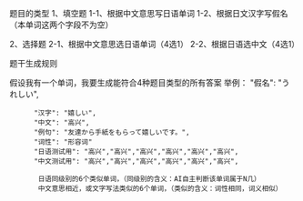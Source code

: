 题目的类型
1、填空题
1-1、根据中文意思写日语单词
1-2、根据日文汉字写假名（本单词这两个字段不为空）

2、选择题
2-1、根据中文意思选日语单词（4选1）
2-2、根据日语选中文（4选1）

题干生成规则
<!-- 1、题干的主语来自单词库（可以是假名、汉字、中文）#单词库 -->
<!-- 2、答案的选项来自单词库，他们最好是近义词，如果近义词不足，则采用其他含义的单词 -->
假设我有一个单词，我要生成能符合4种题目类型的所有答案
举例： "假名": "うれしい",

          "汉字": "嬉しい",
          "中文": "高兴",
          "例句": "友達から手紙をもらって嬉しいです。",
          "词性": "形容词"
          "日语测试用": "高兴","高兴","高兴","高兴","高兴","高兴",
          "中文测试用": "高兴","高兴","高兴","高兴","高兴","高兴",

           日语同级别的6个类似单词，（同级别的含义：AI自主判断该单词属于N几）
           中文意思相近，或文字写法类似的6个单词，（类似的含义：词性相同，词义相似）